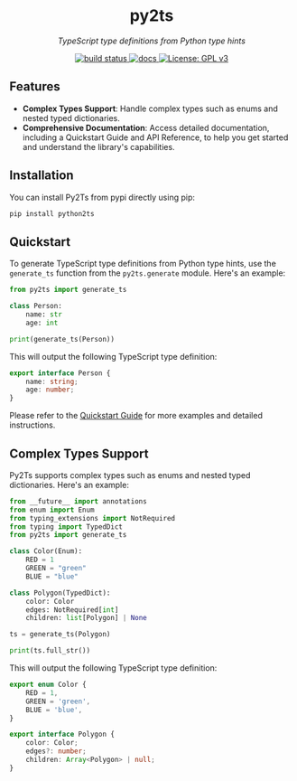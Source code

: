 <p align="center">
    <h1 align="center">py2ts</h1>
</p>
<p align="center">
    <em>TypeScript type definitions from Python type hints</em>
</p>


<p align="center">
    <a href="https://github.com/semohr/py2ts/actions">
        <img alt="build status" src="https://img.shields.io/github/actions/workflow/status/semohr/py2ts/workflow.yml?style=flat-square" />
    </a>
    <a href="https://py2ts.readthedocs.io/en/latest/">
        <img alt="docs" src="https://img.shields.io/readthedocs/py2ts?style=flat-square" />
    </a>
    <a href="https://github.com/semohr/py2ts/blob/main/LICENSE">
        <img alt="License: GPL v3" src="https://img.shields.io/badge/License-GPL%20v3-blue.svg?style=flat-square" />
    </a>
</p>


## Features

<!-- start features -->
- **Complex Types Support**: Handle complex types such as enums and nested typed dictionaries.
- **Comprehensive Documentation**: Access detailed documentation, including a Quickstart Guide and API Reference, to help you get started and understand the library's capabilities.
<!-- end features -->

## Installation

You can install Py2Ts from pypi directly using pip:

```bash
pip install python2ts
```

## Quickstart

To generate TypeScript type definitions from Python type hints, use the `generate_ts` function from the `py2ts.generate` module. Here's an example:

```python
from py2ts import generate_ts

class Person:
    name: str
    age: int

print(generate_ts(Person))
```
This will output the following TypeScript type definition:
```typescript
export interface Person {
    name: string;
    age: number;
}
```

Please refer to the [Quickstart Guide](https://py2ts.readthedocs.io/en/latest/quickstart.html) for more examples and detailed instructions.



## Complex Types Support

Py2Ts supports complex types such as enums and nested typed dictionaries. Here's an example:

```python
from __future__ import annotations
from enum import Enum
from typing_extensions import NotRequired
from typing import TypedDict
from py2ts import generate_ts

class Color(Enum):
    RED = 1
    GREEN = "green"
    BLUE = "blue"   

class Polygon(TypedDict):
    color: Color
    edges: NotRequired[int]
    children: list[Polygon] | None

ts = generate_ts(Polygon)

print(ts.full_str())
```
This will output the following TypeScript type definition:
```typescript
export enum Color {
	RED = 1,
	GREEN = 'green',
	BLUE = 'blue',
}

export interface Polygon {
	color: Color;
	edges?: number;
	children: Array<Polygon> | null;
}
```


